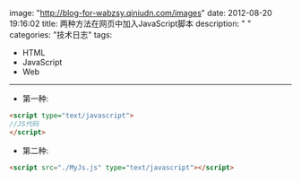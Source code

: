 image: "http://blog-for-wabzsy.qiniudn.com/images"
date: 2012-08-20 19:16:02
title: 两种方法在网页中加入JavaScript脚本
description: " "
categories: "技术日志"
tags:
  - HTML
  - JavaScript
  - Web
---

- 第一种:

``` html
<script type="text/javascript">
//JS代码
</script>
```

- 第二种:

``` html
<script src="./MyJs.js" type="text/javascript"></script>
```

